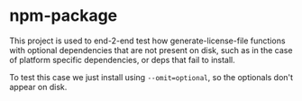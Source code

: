 # npm-package

This project is used to end-2-end test how generate-license-file functions with optional
dependencies that are not present on disk, such as in the case of platform specific dependencies,
or deps that fail to install.

To test this case we just install using `--omit=optional`, so the optionals don't appear on disk.
